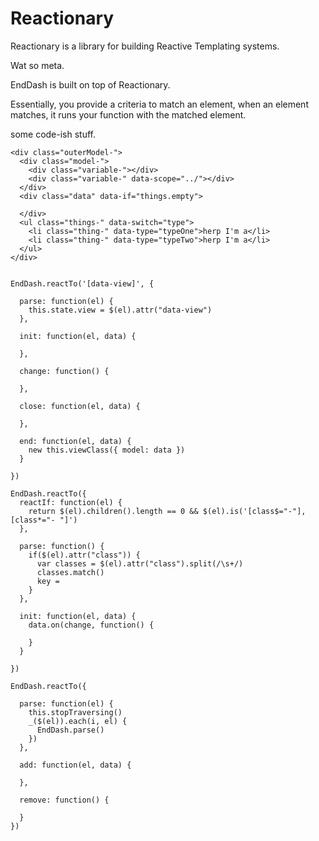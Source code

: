 Reactionary
===========
  Reactionary is a library for building Reactive Templating systems. 

  Wat so meta.

  EndDash is built on top of Reactionary.


  Essentially, you provide a criteria to match an element, when an element
matches, it runs your function with the matched element.

some code-ish stuff.    

```
<div class="outerModel-">
  <div class="model-">
    <div class="variable-"></div>
    <div class="variable-" data-scope="../"></div>
  </div>
  <div class="data" data-if="things.empty">

  </div>
  <ul class="things-" data-switch="type">
    <li class="thing-" data-type="typeOne">herp I'm a</li>
    <li class="thing-" data-type="typeTwo">herp I'm a</li>
  </ul>
</div>
```

```

EndDash.reactTo('[data-view]', {
         
  parse: function(el) {
    this.state.view = $(el).attr("data-view")
  },

  init: function(el, data) {

  },

  change: function() {

  },

  close: function(el, data) {

  },

  end: function(el, data) {
    new this.viewClass({ model: data })
  }

})

EndDash.reactTo({
  reactIf: function(el) {
    return $(el).children().length == 0 && $(el).is('[class$="-"], [class*="- "]')
  },

  parse: function() {
    if($(el).attr("class")) {
      var classes = $(el).attr("class").split(/\s+/)
      classes.match()
      key = 
    }
  },

  init: function(el, data) {
    data.on(change, function() {

    }
  }

})

EndDash.reactTo({

  parse: function(el) {
    this.stopTraversing()
    _($(el)).each(i, el) {
      EndDash.parse()
    })
  },

  add: function(el, data) {

  },

  remove: function() {

  }
})

```
